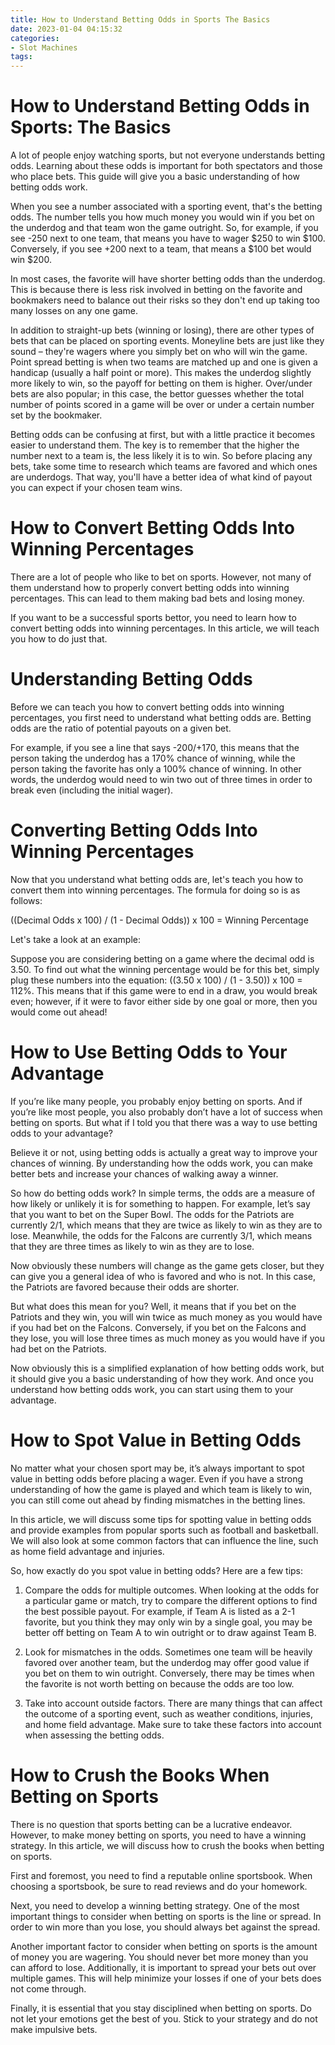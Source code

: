 ```yaml
---
title: How to Understand Betting Odds in Sports The Basics
date: 2023-01-04 04:15:32
categories:
- Slot Machines
tags:
---
```



#  How to Understand Betting Odds in Sports: The Basics

A lot of people enjoy watching sports, but not everyone understands betting odds. Learning about these odds is important for both spectators and those who place bets. This guide will give you a basic understanding of how betting odds work.

When you see a number associated with a sporting event, that's the betting odds. The number tells you how much money you would win if you bet on the underdog and that team won the game outright. So, for example, if you see -250 next to one team, that means you have to wager $250 to win $100. Conversely, if you see +200 next to a team, that means a $100 bet would win $200.

In most cases, the favorite will have shorter betting odds than the underdog. This is because there is less risk involved in betting on the favorite and bookmakers need to balance out their risks so they don't end up taking too many losses on any one game.

In addition to straight-up bets (winning or losing), there are other types of bets that can be placed on sporting events. Moneyline bets are just like they sound – they're wagers where you simply bet on who will win the game. Point spread betting is when two teams are matched up and one is given a handicap (usually a half point or more). This makes the underdog slightly more likely to win, so the payoff for betting on them is higher. Over/under bets are also popular; in this case, the bettor guesses whether the total number of points scored in a game will be over or under a certain number set by the bookmaker.

Betting odds can be confusing at first, but with a little practice it becomes easier to understand them. The key is to remember that the higher the number next to a team is, the less likely it is to win. So before placing any bets, take some time to research which teams are favored and which ones are underdogs. That way, you'll have a better idea of what kind of payout you can expect if your chosen team wins.

#  How to Convert Betting Odds Into Winning Percentages

There are a lot of people who like to bet on sports. However, not many of them understand how to properly convert betting odds into winning percentages. This can lead to them making bad bets and losing money.

If you want to be a successful sports bettor, you need to learn how to convert betting odds into winning percentages. In this article, we will teach you how to do just that.

# Understanding Betting Odds

Before we can teach you how to convert betting odds into winning percentages, you first need to understand what betting odds are. Betting odds are the ratio of potential payouts on a given bet.

For example, if you see a line that says -200/+170, this means that the person taking the underdog has a 170% chance of winning, while the person taking the favorite has only a 100% chance of winning. In other words, the underdog would need to win two out of three times in order to break even (including the initial wager).

# Converting Betting Odds Into Winning Percentages

Now that you understand what betting odds are, let's teach you how to convert them into winning percentages. The formula for doing so is as follows:

((Decimal Odds x 100) / (1 - Decimal Odds)) x 100 = Winning Percentage 

Let's take a look at an example:

 Suppose you are considering betting on a game where the decimal odd is 3.50. To find out what the winning percentage would be for this bet, simply plug these numbers into the equation: ((3.50 x 100) / (1 - 3.50)) x 100 = 112%. This means that if this game were to end in a draw, you would break even; however, if it were to favor either side by one goal or more, then you would come out ahead!

#  How to Use Betting Odds to Your Advantage

If you’re like many people, you probably enjoy betting on sports. And if you’re like most people, you also probably don’t have a lot of success when betting on sports. But what if I told you that there was a way to use betting odds to your advantage?

Believe it or not, using betting odds is actually a great way to improve your chances of winning. By understanding how the odds work, you can make better bets and increase your chances of walking away a winner.

So how do betting odds work? In simple terms, the odds are a measure of how likely or unlikely it is for something to happen. For example, let’s say that you want to bet on the Super Bowl. The odds for the Patriots are currently 2/1, which means that they are twice as likely to win as they are to lose. Meanwhile, the odds for the Falcons are currently 3/1, which means that they are three times as likely to win as they are to lose.

Now obviously these numbers will change as the game gets closer, but they can give you a general idea of who is favored and who is not. In this case, the Patriots are favored because their odds are shorter.

But what does this mean for you? Well, it means that if you bet on the Patriots and they win, you will win twice as much money as you would have if you had bet on the Falcons. Conversely, if you bet on the Falcons and they lose, you will lose three times as much money as you would have if you had bet on the Patriots.

Now obviously this is a simplified explanation of how betting odds work, but it should give you a basic understanding of how they work. And once you understand how betting odds work, you can start using them to your advantage.

#  How to Spot Value in Betting Odds

No matter what your chosen sport may be, it’s always important to spot value in betting odds before placing a wager. Even if you have a strong understanding of how the game is played and which team is likely to win, you can still come out ahead by finding mismatches in the betting lines.

In this article, we will discuss some tips for spotting value in betting odds and provide examples from popular sports such as football and basketball. We will also look at some common factors that can influence the line, such as home field advantage and injuries.

So, how exactly do you spot value in betting odds? Here are a few tips:

1. Compare the odds for multiple outcomes. When looking at the odds for a particular game or match, try to compare the different options to find the best possible payout. For example, if Team A is listed as a 2-1 favorite, but you think they may only win by a single goal, you may be better off betting on Team A to win outright or to draw against Team B.

2. Look for mismatches in the odds. Sometimes one team will be heavily favored over another team, but the underdog may offer good value if you bet on them to win outright. Conversely, there may be times when the favorite is not worth betting on because the odds are too low.

3. Take into account outside factors. There are many things that can affect the outcome of a sporting event, such as weather conditions, injuries, and home field advantage. Make sure to take these factors into account when assessing the betting odds.

#  How to Crush the Books When Betting on Sports

There is no question that sports betting can be a lucrative endeavor. However, to make money betting on sports, you need to have a winning strategy. In this article, we will discuss how to crush the books when betting on sports.

First and foremost, you need to find a reputable online sportsbook. When choosing a sportsbook, be sure to read reviews and do your homework.

Next, you need to develop a winning betting strategy. One of the most important things to consider when betting on sports is the line or spread. In order to win more than you lose, you should always bet against the spread.

Another important factor to consider when betting on sports is the amount of money you are wagering. You should never bet more money than you can afford to lose. Additionally, it is important to spread your bets out over multiple games. This will help minimize your losses if one of your bets does not come through.

Finally, it is essential that you stay disciplined when betting on sports. Do not let your emotions get the best of you. Stick to your strategy and do not make impulsive bets.